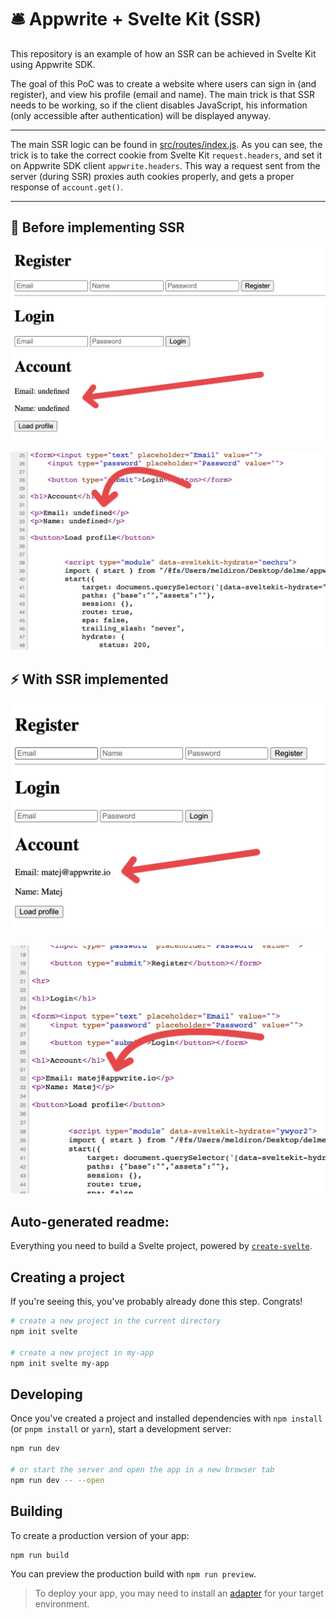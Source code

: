 # 🛎️ Appwrite + Svelte Kit (SSR)

This repository is an example of how an SSR can be achieved in Svelte Kit using Appwrite SDK.

The goal of this PoC was to create a website where users can sign in (and register), and view his profile (email and name). The main trick is that SSR needs to be working, so if the client disables JavaScript, his information (only accessible after authentication) will be displayed anyway.

---

The main SSR logic can be found in [src/routes/index.js](https://github.com/Meldiron/appwrite-svelte-kit-ssr/blob/master/src/routes/index.ts#L4-L41). As you can see, the trick is to take the correct cookie from Svelte Kit `request.headers`, and set it on Appwrite SDK client `appwrite.headers`. This way a request sent from the server (during SSR) proxies auth cookies properly, and gets a proper response of `account.get()`.

---

## 🐌 Before implementing SSR

![No SSR, JS enabled](docs/before-js.png)

![No SSR, JS disabled](docs/before-plain.png)

## ⚡ With SSR implemented

![SSR enabled, JS enabled](docs/after-js.png)

![SSR enabled, JS disabled](docs/after-plain.png)

## Auto-generated readme:

Everything you need to build a Svelte project, powered by [`create-svelte`](https://github.com/sveltejs/kit/tree/master/packages/create-svelte).

## Creating a project

If you're seeing this, you've probably already done this step. Congrats!

```bash
# create a new project in the current directory
npm init svelte

# create a new project in my-app
npm init svelte my-app
```

## Developing

Once you've created a project and installed dependencies with `npm install` (or `pnpm install` or `yarn`), start a development server:

```bash
npm run dev

# or start the server and open the app in a new browser tab
npm run dev -- --open
```

## Building

To create a production version of your app:

```bash
npm run build
```

You can preview the production build with `npm run preview`.

> To deploy your app, you may need to install an [adapter](https://kit.svelte.dev/docs/adapters) for your target environment.
